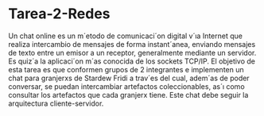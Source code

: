# Tarea-2-Redes

Un chat online es un m´etodo de comunicaci´on digital v´ıa Internet que realiza intercambio de mensajes de forma instant´anea, enviando mensajes de texto entre un emisor a un receptor, generalmente
mediante un servidor. Es quiz´a la aplicaci´on m´as conocida de los sockets TCP/IP.
El objetivo de esta tarea es que conformen grupos de 2 integrantes e implementen un chat para
granjerxs de Stardew Fridi a trav´es del cual, adem´as de poder conversar, se puedan intercambiar artefactos coleccionables, as´ı como consultar los artefactos que cada granjerx tiene. Este chat debe seguir la
arquitectura cliente-servidor.

